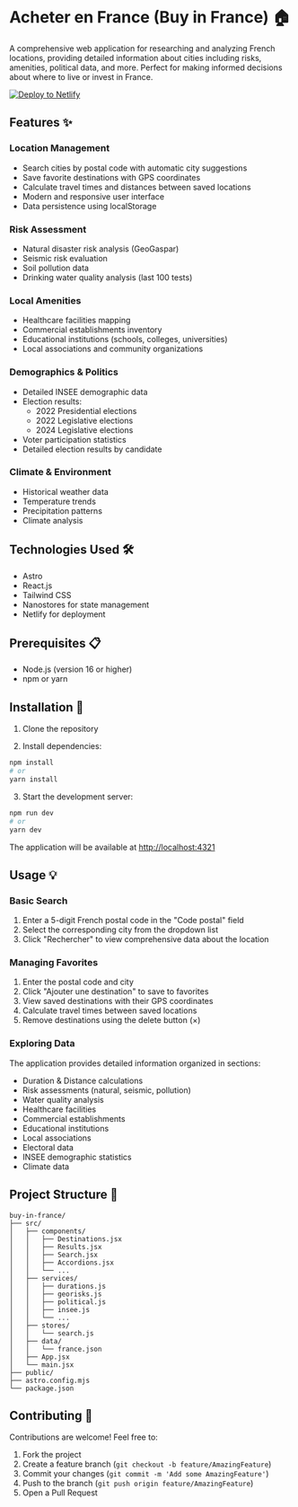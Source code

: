 # Acheter en France (Buy in France) 🏠

A comprehensive web application for researching and analyzing French locations, providing detailed information about cities including risks, amenities, political data, and more. Perfect for making informed decisions about where to live or invest in France.

[![Deploy to Netlify](https://www.netlify.com/img/deploy/button.svg)](https://app.netlify.com/start/deploy?repository=https://github.com/alexisducerf/acheter-en-france)

## Features ✨

### Location Management

- Search cities by postal code with automatic city suggestions
- Save favorite destinations with GPS coordinates
- Calculate travel times and distances between saved locations
- Modern and responsive user interface
- Data persistence using localStorage

### Risk Assessment

- Natural disaster risk analysis (GeoGaspar)
- Seismic risk evaluation
- Soil pollution data
- Drinking water quality analysis (last 100 tests)

### Local Amenities

- Healthcare facilities mapping
- Commercial establishments inventory
- Educational institutions (schools, colleges, universities)
- Local associations and community organizations

### Demographics & Politics

- Detailed INSEE demographic data
- Election results:
  - 2022 Presidential elections
  - 2022 Legislative elections
  - 2024 Legislative elections
- Voter participation statistics
- Detailed election results by candidate

### Climate & Environment

- Historical weather data
- Temperature trends
- Precipitation patterns
- Climate analysis

## Technologies Used 🛠️

- Astro
- React.js
- Tailwind CSS
- Nanostores for state management
- Netlify for deployment

## Prerequisites 📋

- Node.js (version 16 or higher)
- npm or yarn

## Installation 🚀

1. Clone the repository

2. Install dependencies:

```bash
npm install
# or
yarn install
```

3. Start the development server:

```bash
npm run dev
# or
yarn dev
```

The application will be available at [http://localhost:4321](http://localhost:4321)

## Usage 💡

### Basic Search

1. Enter a 5-digit French postal code in the "Code postal" field
2. Select the corresponding city from the dropdown list
3. Click "Rechercher" to view comprehensive data about the location

### Managing Favorites

1. Enter the postal code and city
2. Click "Ajouter une destination" to save to favorites
3. View saved destinations with their GPS coordinates
4. Calculate travel times between saved locations
5. Remove destinations using the delete button (×)

### Exploring Data

The application provides detailed information organized in sections:

- Duration & Distance calculations
- Risk assessments (natural, seismic, pollution)
- Water quality analysis
- Healthcare facilities
- Commercial establishments
- Educational institutions
- Local associations
- Electoral data
- INSEE demographic statistics
- Climate data

## Project Structure 📁

```
buy-in-france/
├── src/
│   ├── components/
│   │   ├── Destinations.jsx
│   │   ├── Results.jsx
│   │   ├── Search.jsx
│   │   ├── Accordions.jsx
│   │   └── ...
│   ├── services/
│   │   ├── durations.js
│   │   ├── georisks.js
│   │   ├── political.js
│   │   ├── insee.js
│   │   └── ...
│   ├── stores/
│   │   └── search.js
│   ├── data/
│   │   └── france.json
│   ├── App.jsx
│   └── main.jsx
├── public/
├── astro.config.mjs
└── package.json
```

## Contributing 🤝

Contributions are welcome! Feel free to:

1. Fork the project
2. Create a feature branch (`git checkout -b feature/AmazingFeature`)
3. Commit your changes (`git commit -m 'Add some AmazingFeature'`)
4. Push to the branch (`git push origin feature/AmazingFeature`)
5. Open a Pull Request
